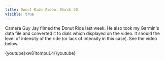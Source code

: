 ---title: Donut Ride Video: March 20visible: true---Camera Guy Jay filmed the Donut Ride last week. He also took my Garmin's data file and converted it to dials which displayed on the video. It should the level of intensity of the ride (or lack of intensity in this case). See the video below.

{youtube}xw81tompuL4{/youtube}

 